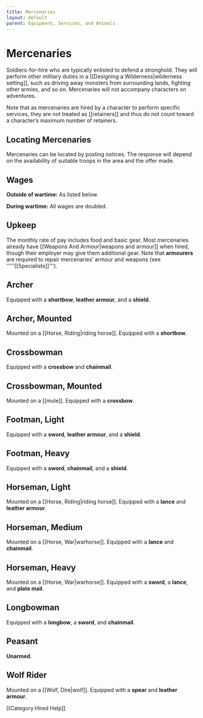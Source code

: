 ```yaml
---
title: Mercenaries
layout: default
parent: Equipment, Services, and Animals
---
```

# Mercenaries

Soldiers-for-hire who are typically enlisted to defend a stronghold. They will perform other military duties in a [[Designing a Wilderness|wilderness setting]], such as driving away monsters from surrounding lands, fighting other armies, and so on. Mercenaries will not accompany characters on adventures.

Note that as mercenaries are hired by a character to perform specific services, they are not treated as [[retainers]] and thus do not count toward a character’s maximum number of retainers.

## Locating Mercenaries

Mercenaries can be located by posting notices. The response will depend on the availability of suitable troops in the area and the offer made.

## Wages

**Outside of wartime:** As listed below.

**During wartime:** All wages are doubled.

## Upkeep

The monthly rate of pay includes food and basic gear. Most mercenaries already have [[Weapons And Armour|weapons and armour]] when hired, though their employer may give them additional gear. Note that **armourers** are required to repair mercenaries’ armour and weapons (see '''''[[Specialists]]''').

## Archer

Equipped with a **shortbow**, **leather armour**, and a **shield**.

## Archer, Mounted

Mounted on a [[Horse, Riding|riding horse]]. Equipped with a **shortbow**.

## Crossbowman

Equipped with a **crossbow** and **chainmail**.

## Crossbowman, Mounted

Mounted on a [[mule]]. Equipped with a **crossbow**.

## Footman, Light

Equipped with a **sword**, **leather armour**, and a **shield**.

## Footman, Heavy

Equipped with a **sword**, **chainmail**, and a **shield**.

## Horseman, Light

Mounted on a [[Horse, Riding|riding horse]]. Equipped with a **lance** and **leather armour**.

## Horseman, Medium

Mounted on a [[Horse, War|warhorse]]. Equipped with a **lance** and **chainmail**.

## Horseman, Heavy

Mounted on a [[Horse, War|warhorse]]. Equipped with a **sword**, a **lance**, and **plate mail**.

## Longbowman

Equipped with a **longbow**, a **sword**, and **chainmail**.

## Peasant

**Unarmed**.

## Wolf Rider

Mounted on a [[Wolf, Dire|wolf]]. Equipped with a **spear** and **leather armour**.

[[Category:Hired Help]]